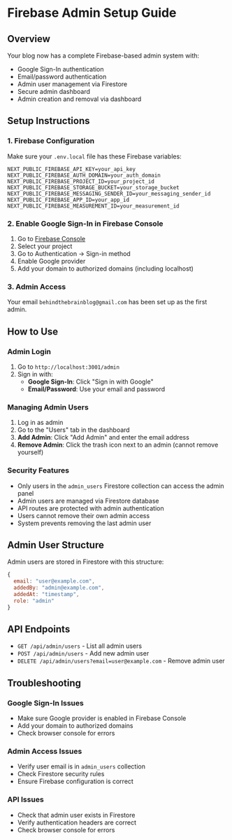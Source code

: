 # Firebase Admin Setup Guide

## Overview
Your blog now has a complete Firebase-based admin system with:
- Google Sign-In authentication
- Email/password authentication  
- Admin user management via Firestore
- Secure admin dashboard
- Admin creation and removal via dashboard

## Setup Instructions

### 1. Firebase Configuration
Make sure your `.env.local` file has these Firebase variables:
```env
NEXT_PUBLIC_FIREBASE_API_KEY=your_api_key
NEXT_PUBLIC_FIREBASE_AUTH_DOMAIN=your_auth_domain
NEXT_PUBLIC_FIREBASE_PROJECT_ID=your_project_id
NEXT_PUBLIC_FIREBASE_STORAGE_BUCKET=your_storage_bucket
NEXT_PUBLIC_FIREBASE_MESSAGING_SENDER_ID=your_messaging_sender_id
NEXT_PUBLIC_FIREBASE_APP_ID=your_app_id
NEXT_PUBLIC_FIREBASE_MEASUREMENT_ID=your_measurement_id
```

### 2. Enable Google Sign-In in Firebase Console
1. Go to [Firebase Console](https://console.firebase.google.com/)
2. Select your project
3. Go to Authentication → Sign-in method
4. Enable Google provider
5. Add your domain to authorized domains (including localhost)

### 3. Admin Access
Your email `behindthebrainblog@gmail.com` has been set up as the first admin.

## How to Use

### Admin Login
1. Go to `http://localhost:3001/admin`
2. Sign in with:
   - **Google Sign-In**: Click "Sign in with Google"
   - **Email/Password**: Use your email and password

### Managing Admin Users
1. Log in as admin
2. Go to the "Users" tab in the dashboard
3. **Add Admin**: Click "Add Admin" and enter the email address
4. **Remove Admin**: Click the trash icon next to an admin (cannot remove yourself)

### Security Features
- Only users in the `admin_users` Firestore collection can access the admin panel
- Admin users are managed via Firestore database
- API routes are protected with admin authentication
- Users cannot remove their own admin access
- System prevents removing the last admin user

## Admin User Structure
Admin users are stored in Firestore with this structure:
```javascript
{
  email: "user@example.com",
  addedBy: "admin@example.com", 
  addedAt: "timestamp",
  role: "admin"
}
```

## API Endpoints
- `GET /api/admin/users` - List all admin users
- `POST /api/admin/users` - Add new admin user  
- `DELETE /api/admin/users?email=user@example.com` - Remove admin user

## Troubleshooting

### Google Sign-In Issues
- Make sure Google provider is enabled in Firebase Console
- Add your domain to authorized domains
- Check browser console for errors

### Admin Access Issues
- Verify user email is in `admin_users` collection
- Check Firestore security rules
- Ensure Firebase configuration is correct

### API Issues
- Check that admin user exists in Firestore
- Verify authentication headers are correct
- Check browser console for errors